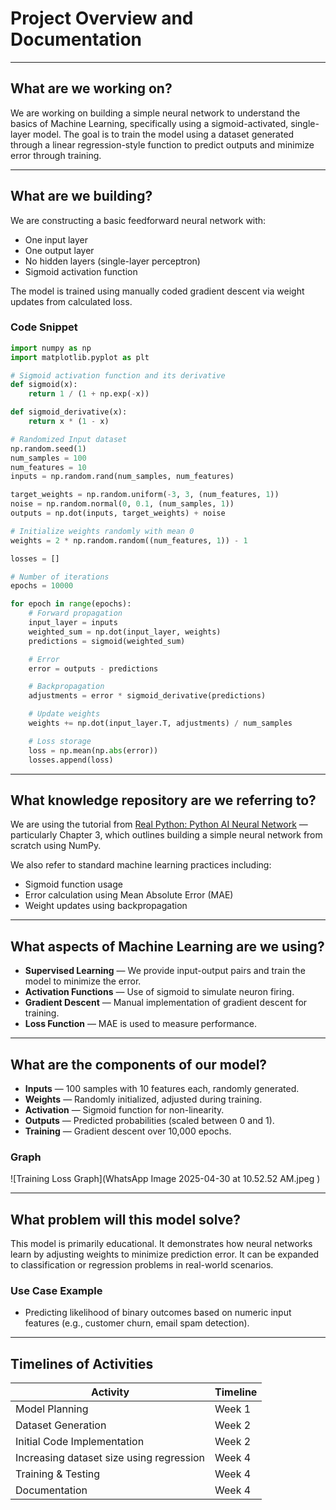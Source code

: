 # Project Overview and Documentation

---

## What are we working on?

We are working on building a simple neural network to understand the basics of Machine Learning, specifically using a sigmoid-activated, single-layer model. The goal is to train the model using a dataset generated through a linear regression-style function to predict outputs and minimize error through training.

---

## What are we building?

We are constructing a basic feedforward neural network with:

- One input layer  
- One output layer  
- No hidden layers (single-layer perceptron)  
- Sigmoid activation function

The model is trained using manually coded gradient descent via weight updates from calculated loss.

### Code Snippet

```python
import numpy as np
import matplotlib.pyplot as plt

# Sigmoid activation function and its derivative
def sigmoid(x):
    return 1 / (1 + np.exp(-x))

def sigmoid_derivative(x):
    return x * (1 - x)

# Randomized Input dataset
np.random.seed(1)
num_samples = 100
num_features = 10
inputs = np.random.rand(num_samples, num_features)

target_weights = np.random.uniform(-3, 3, (num_features, 1))
noise = np.random.normal(0, 0.1, (num_samples, 1))
outputs = np.dot(inputs, target_weights) + noise

# Initialize weights randomly with mean 0
weights = 2 * np.random.random((num_features, 1)) - 1

losses = []

# Number of iterations
epochs = 10000

for epoch in range(epochs):
    # Forward propagation
    input_layer = inputs
    weighted_sum = np.dot(input_layer, weights)
    predictions = sigmoid(weighted_sum)

    # Error
    error = outputs - predictions

    # Backpropagation
    adjustments = error * sigmoid_derivative(predictions)

    # Update weights
    weights += np.dot(input_layer.T, adjustments) / num_samples

    # Loss storage
    loss = np.mean(np.abs(error))
    losses.append(loss)
```

---

## What knowledge repository are we referring to?

We are using the tutorial from [Real Python: Python AI Neural Network](https://realpython.com/python-ai-neural-network/) — particularly Chapter 3, which outlines building a simple neural network from scratch using NumPy.

We also refer to standard machine learning practices including:

- Sigmoid function usage  
- Error calculation using Mean Absolute Error (MAE)  
- Weight updates using backpropagation

---

## What aspects of Machine Learning are we using?

- **Supervised Learning** — We provide input-output pairs and train the model to minimize the error.  
- **Activation Functions** — Use of sigmoid to simulate neuron firing.  
- **Gradient Descent** — Manual implementation of gradient descent for training.  
- **Loss Function** — MAE is used to measure performance.

---

## What are the components of our model?

- **Inputs** — 100 samples with 10 features each, randomly generated.  
- **Weights** — Randomly initialized, adjusted during training.  
- **Activation** — Sigmoid function for non-linearity.  
- **Outputs** — Predicted probabilities (scaled between 0 and 1).  
- **Training** — Gradient descent over 10,000 epochs.

### Graph

![Training Loss Graph](WhatsApp Image 2025-04-30 at 10.52.52 AM.jpeg
)

---

## What problem will this model solve?

This model is primarily educational. It demonstrates how neural networks learn by adjusting weights to minimize prediction error. It can be expanded to classification or regression problems in real-world scenarios.

### Use Case Example

- Predicting likelihood of binary outcomes based on numeric input features (e.g., customer churn, email spam detection).

---

## Timelines of Activities

| Activity                               | Timeline |
|----------------------------------------|----------|
| Model Planning                         | Week 1   |
| Dataset Generation                     | Week 2   |
| Initial Code Implementation            | Week 2   |
| Increasing dataset size using regression | Week 4 |
| Training & Testing                     | Week 4   |
| Documentation                          | Week 4   |
